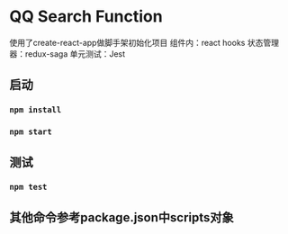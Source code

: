 # QQ Search Function

使用了create-react-app做脚手架初始化项目
组件内：react hooks
状态管理器：redux-saga
单元测试：Jest

## 启动
### `npm install`
### `npm start`

## 测试
### `npm test`

## 其他命令参考package.json中scripts对象

